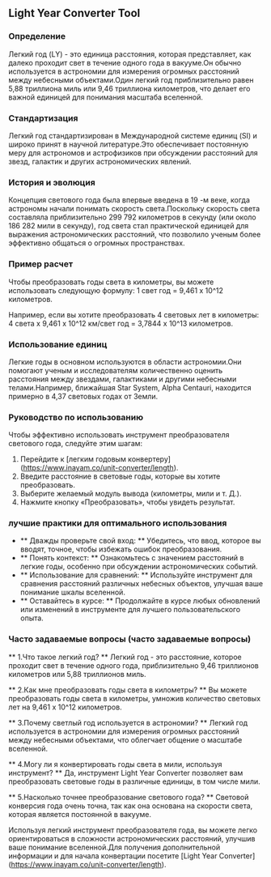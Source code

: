 ## Light Year Converter Tool

### Определение
Легкий год (LY) - это единица расстояния, которая представляет, как далеко проходит свет в течение одного года в вакууме.Он обычно используется в астрономии для измерения огромных расстояний между небесными объектами.Один легкий год приблизительно равен 5,88 триллиона миль или 9,46 триллиона километров, что делает его важной единицей для понимания масштаба вселенной.

### Стандартизация
Легкий год стандартизирован в Международной системе единиц (SI) и широко принят в научной литературе.Это обеспечивает постоянную меру для астрономов и астрофизиков при обсуждении расстояний для звезд, галактик и других астрономических явлений.

### История и эволюция
Концепция светового года была впервые введена в 19 -м веке, когда астрономы начали понимать скорость света.Поскольку скорость света составляла приблизительно 299 792 километров в секунду (или около 186 282 мили в секунду), год света стал практической единицей для выражения астрономических расстояний, что позволило ученым более эффективно общаться о огромных пространствах.

### Пример расчет
Чтобы преобразовать годы света в километры, вы можете использовать следующую формулу:
1 свет год = 9,461 x 10^12 километров.

Например, если вы хотите преобразовать 4 световых лет в километры:
4 света x 9,461 x 10^12 км/свет год = 3,7844 x 10^13 километров.

### Использование единиц
Легкие годы в основном используются в области астрономии.Они помогают ученым и исследователям количественно оценить расстояния между звездами, галактиками и другими небесными телами.Например, ближайшая Star System, Alpha Centauri, находится примерно в 4,37 световых годах от Земли.

### Руководство по использованию
Чтобы эффективно использовать инструмент преобразователя светового года, следуйте этим шагам:
1. Перейдите к [легким годовым конвертеру] (https://www.inayam.co/unit-converter/length).
2. Введите расстояние в световые годы, которые вы хотите преобразовать.
3. Выберите желаемый модуль вывода (километры, мили и т. Д.).
4. Нажмите кнопку «Преобразовать», чтобы увидеть результат.

### лучшие практики для оптимального использования
- ** Дважды проверьте свой вход: ** Убедитесь, что ввод, которое вы вводят, точное, чтобы избежать ошибок преобразования.
- ** Понять контекст: ** Ознакомьтесь с значением расстояний в легкие годы, особенно при обсуждении астрономических событий.
- ** Использование для сравнений: ** Используйте инструмент для сравнения расстояний различных небесных объектов, улучшая ваше понимание шкалы вселенной.
- ** Оставайтесь в курсе: ** Продолжайте в курсе любых обновлений или изменений в инструменте для лучшего пользовательского опыта.

### Часто задаваемые вопросы (часто задаваемые вопросы)

** 1.Что такое легкий год? **
Легкий год - это расстояние, которое проходит свет в течение одного года, приблизительно 9,46 триллионов километров или 5,88 триллионов миль.

** 2.Как мне преобразовать годы света в километры? **
Вы можете преобразовать годы света в километры, умножив количество световых лет на 9,461 x 10^12 километров.

** 3.Почему светлый год используется в астрономии? **
Легкий год используется в астрономии для измерения огромных расстояний между небесными объектами, что облегчает общение о масштабе вселенной.

** 4.Могу ли я конвертировать годы света в мили, используя инструмент? **
Да, инструмент Light Year Converter позволяет вам преобразовать световые годы в различные единицы, в том числе мили.

** 5.Насколько точнее преобразование светового года? **
Световой конверсия года очень точна, так как она основана на скорости света, которая является постоянной в вакууме.

Используя легкий инструмент преобразователя года, вы можете легко ориентироваться в сложности астрономических расстояний, улучшив ваше понимание вселенной.Для получения дополнительной информации и для начала конвертации посетите [Light Year Converter] (https://www.inayam.co/unit-converter/length).